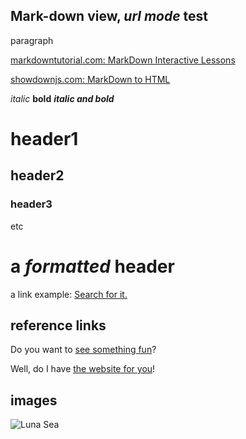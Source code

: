 ## Mark-down view, _url mode_ test

paragraph

[markdowntutorial.com: MarkDown Interactive Lessons](//markdowntutorial.com)

[showdownjs.com: MarkDown to HTML](//showdownjs.com)

_italic_ **bold** _**italic and bold**_

# header1
## header2
### header3
etc
# a _**formatted**_ header

a link example: [Search for it.](//www.google.com)


## reference links

Do you want to [see something fun][a fun place]?

Well, do I have [the website for you][another fun place]!

[a fun place]: //www.zombo.com
[another fun place]: //www.stumbleupon.com

## images

![Luna Sea](https://upload.wikimedia.org/wikipedia/commons/thumb/b/b6/Luna_Sea_in_2010.jpg/260px-Luna_Sea_in_2010.jpg)
